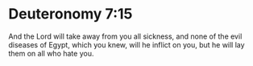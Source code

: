 # Deuteronomy 7:15

And the Lord will take away from you all sickness, and none of the evil diseases of Egypt, which you knew, will he inflict on you, but he will lay them on all who hate you.
